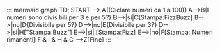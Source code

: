 ::: mermaid
graph TD;
    START --> A((Ciclare numeri da 1 a 100))
    A-->B{I numeri sono divisibili per 3 e per 5?}
    B-->|si|C[Stampa:FizzBuzz]
    B-->|no|D{Divisibile per 5?}
    D-->|no|E{Divisibile per 3?}
    D-->|si|H["Stampa:Buzz"]
    E-->|si|I[Stampa:Fizz]
    E-->|no|F[Stampa: Numeri rimanenti]
    F & I & H & C -->Z[Fine]
:::
